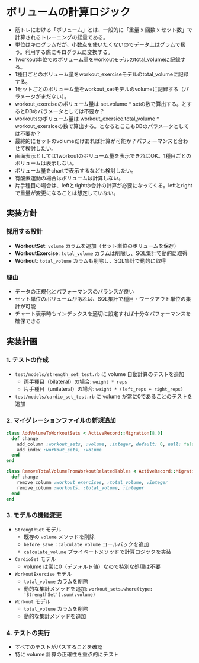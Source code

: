 # ボリュームの計算ロジック

- 筋トレにおける「ボリューム」とは、一般的に「重量 x 回数 x セット数」で計算されるトレーニングの総量である。
- 単位はキログラムだが、小数点を使いたくないのでデータ上はグラムで扱う。利用する際にキログラムに変換する。
- 1workout単位でのボリューム量をworkoutモデルのtotal_volumeに記録する。
- 1種目ごとのボリューム量をworkout_exerciseモデルのtotal_volumeに記録する。
- 1セットごとのボリューム量をworkout_setモデルのvolumeに記録する（パラメータがまだない）。
- workout_exerciseのボリューム量は set.volume * setの数で算出する。とするとDBのパラメータとしては不要か？
- workoutsのボリューム量は workout_exersice.total_volume * workout_exersiceの数で算出する。となるとここもDBのパラメータとしては不要か？
- 最終的にセットのvolumeだけあれば計算が可能か？パフォーマンスと合わせて検討したい。
- 画面表示としては1workoutのボリューム量を表示できればOK。1種目ごとのボリュームは表示しない。
- ボリューム量をchartで表示するなども検討したい。
- 有酸素運動の場合はボリュームは計算しない。
- 片手種目の場合は、leftとrightの合計の計算が必要になってくる。leftとrightで重量が変更になることは想定していない。

## 実装方針

### 採用する設計
- **WorkoutSet**: `volume` カラムを追加（セット単位のボリュームを保存）
- **WorkoutExercise**: `total_volume` カラムは削除し、SQL集計で動的に取得
- **Workout**: `total_volume` カラムも削除し、SQL集計で動的に取得

### 理由
- データの正規化とパフォーマンスのバランスが良い
- セット単位のボリュームがあれば、SQL集計で種目・ワークアウト単位の集計が可能
- チャート表示時もインデックスを適切に設定すれば十分なパフォーマンスを確保できる

## 実装計画

### 1. テストの作成
- `test/models/strength_set_test.rb` に volume 自動計算のテストを追加
  - 両手種目（bilateral）の場合: `weight * reps`
  - 片手種目（unilateral）の場合: `weight * (left_reps + right_reps)`
- `test/models/cardio_set_test.rb` に volume が常に0であることのテストを追加

### 2. マイグレーションファイルの新規追加
```ruby
class AddVolumeToWorkoutSets < ActiveRecord::Migration[8.0]
  def change
    add_column :workout_sets, :volume, :integer, default: 0, null: false
    add_index :workout_sets, :volume
  end
end

class RemoveTotalVolumeFromWorkoutRelatedTables < ActiveRecord::Migration[8.0]
  def change
    remove_column :workout_exercises, :total_volume, :integer
    remove_column :workouts, :total_volume, :integer
  end
end
```

### 3. モデルの機能変更
- `StrengthSet` モデル
  - 既存の `volume` メソッドを削除
  - `before_save :calculate_volume` コールバックを追加
  - `calculate_volume` プライベートメソッドで計算ロジックを実装
- `CardioSet` モデル
  - volume は常に0（デフォルト値）なので特別な処理は不要
- `WorkoutExercise` モデル
  - `total_volume` カラムを削除
  - 動的な集計メソッドを追加: `workout_sets.where(type: 'StrengthSet').sum(:volume)`
- `Workout` モデル
  - `total_volume` カラムを削除
  - 動的な集計メソッドを追加

### 4. テストの実行
- すべてのテストがパスすることを確認
- 特に volume 計算の正確性を重点的にテスト
